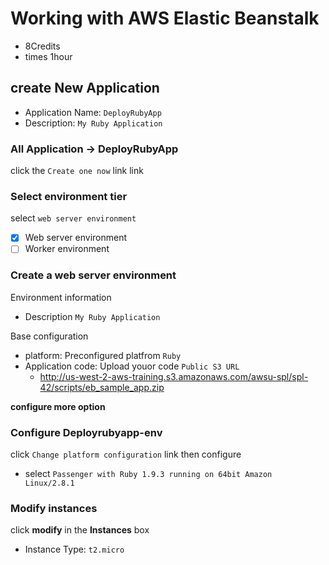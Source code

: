 # Working with AWS Elastic Beanstalk

- 8Credits
- times 1hour



## create New Application

- Application Name: `DeployRubyApp`
- Description: `My Ruby Application`

### All Application -> DeployRubyApp   
click the `Create one now` link link

### Select environment tier
select `web server environment`

- [x] Web server environment
- [ ] Worker environment

### Create a web server environment

Environment information

- Description `My Ruby Application`

Base configuration

- platform: Preconfigured platfrom `Ruby`
- Application code: Upload youor code `Public S3 URL`
  - http://us-west-2-aws-training.s3.amazonaws.com/awsu-spl/spl-42/scripts/eb_sample_app.zip
  
__configure more option__

### Configure Deployrubyapp-env

click `Change platform configuration` link then configure

- select `Passenger with Ruby 1.9.3 running on 64bit Amazon Linux/2.8.1`

### Modify instances

click __modify__ in the __Instances__ box

- Instance Type: `t2.micro`
